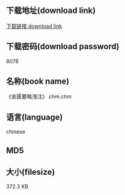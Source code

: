 ## 下载地址(download link)
[下载链接 download link](https://tutu365.netlify.app/?s=%E3%80%8A%E9%87%91%E5%8C%AE%E8%A6%81%E7%95%A5%E6%B5%85%E6%B3%A8%E3%80%8B.chm)

## 下载密码(download password)
8078

## 名称(book name)
《金匮要略浅注》.chm.chm

## 语言(language)
chinese

## MD5


## 大小(filesize)
372.3 KB
